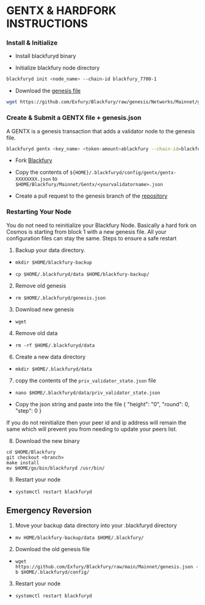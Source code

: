 # GENTX & HARDFORK INSTRUCTIONS

### Install & Initialize

-   Install blackfuryd binary

-   Initialize blackfury node directory

```bash
blackfuryd init <node_name> --chain-id blackfury_7700-1
```

-   Download the [genesis file](https://github.com/Exfury/Blackfury/raw/genesis/Networks/Mainnet/genesis.json)

```bash
wget https://github.com/Exfury/Blackfury/raw/genesis/Networks/Mainnet/genesis.json -b $HOME/.blackfuryd/config
```

### Create & Submit a GENTX file + genesis.json

A GENTX is a genesis transaction that adds a validator node to the genesis file.

```bash
blackfuryd gentx <key_name> <token-amount>ablackfury --chain-id=blackfury_7700-1 --moniker=<your_moniker> --commission-max-change-rate=0.01 --commission-max-rate=0.10 --commission-rate=0.05 --details="<details here>" --security-contact="<email>" --website="<website>"
```

-   Fork [Blackfury](https://github.com/Exfury/Blackfury)

-   Copy the contents of `${HOME}/.blackfuryd/config/gentx/gentx-XXXXXXXX.json` to `$HOME/Blackfury/Mainnet/Gentx/<yourvalidatorname>.json`

-   Create a pull request to the genesis branch of the [repository](https://github.com/Exfury/Blackfury/Mainnet/gentx)

### Restarting Your Node

You do not need to reinitialize your Blackfury Node. Basically a hard fork on Cosmos is starting from block 1 with a new genesis file. All your configuration files can stay the same. Steps to ensure a safe restart

1. Backup your data directory.

-   `mkdir $HOME/blackfury-backup`

-   `cp $HOME/.blackfuryd/data $HOME/blackfury-backup/`

2. Remove old genesis

-   `rm $HOME/.blackfuryd/genesis.json`

3. Download new genesis

-   `wget`

4. Remove old data

-   `rm -rf $HOME/.blackfuryd/data`

6. Create a new data directory

-   `mkdir $HOME/.blackfuryd/data`

7. copy the contents of the `priv_validator_state.json` file 

-   `nano $HOME/.blackfuryd/data/priv_validator_state.json`

-   Copy the json string and paste into the file
 {
"height": "0",
 "round": 0,
 "step": 0
 }

If you do not reinitialize then your peer id and ip address will remain the same which will prevent you from needing to update your peers list.

8. Download the new binary

```
cd $HOME/Blackfury
git checkout <branch>
make install
mv $HOME/go/bin/blackfuryd /usr/bin/
```

9. Restart your node

-   `systemctl restart blackfuryd`

## Emergency Reversion

1. Move your backup data directory into your .blackfuryd directory

-   `mv HOME/blackfury-backup/data $HOME/.blackfury/`

2. Download the old genesis file

-   `wget https://github.com/Exfury/Blackfury/raw/main/Mainnet/genesis.json -b $HOME/.blackfuryd/config/`

3. Restart your node

-   `systemctl restart blackfuryd`
